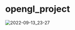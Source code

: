 # opengl_project

![2022-09-13_23-27](https://user-images.githubusercontent.com/66925174/190044867-ad281478-2917-4534-8ee7-932944b7a54f.png)

